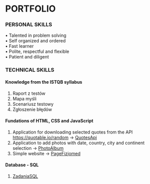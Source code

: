 # PORTFOLIO

### PERSONAL SKILLS
• Talented in problem solving <br>
• Self organized and ordered <br>
• Fast learner <br>
• Polite, respectful and flexible <br>
• Patient and diligent

### TECHNICAL SKILLS

#### Knowledge from the ISTQB syllabus
1. Raport z testów
2. Mapa myśli
3. Scenariusz testowy
4. Zgłoszenie błędów


#### Fundations of HTML, CSS and JavaScript
1. Application for downloading selected quotes from the API https://quotable.io/random → [QuotesApi](https://ajrkwsk.github.io/QuotesApi/)
2. Application to add photos with date, country, city and continent selection → [PhotoAlbum](https://ajrkwsk.github.io/PhotoAlbum/)
3. Simple website → [PageFizjomed](https://ajrkwsk.github.io/PageFizjomed/)


#### Database - SQL

1. [ZadaniaSQL](https://docs.google.com/spreadsheets/d/1ND1K03LuBaMaMqJR1UO99ceFDI0Mx35E/edit?usp=sharing&ouid=100780425989207393474&rtpof=true&sd=true)
